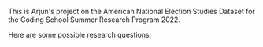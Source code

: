 This is Arjun's project on the American National Election Studies Dataset for the Coding School Summer Research Program 2022.

Here are some possible research questions: